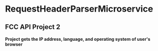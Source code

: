 # RequestHeaderParserMicroservice
## FCC API Project 2
#### Project gets the IP address, language, and operating system of user's browser
